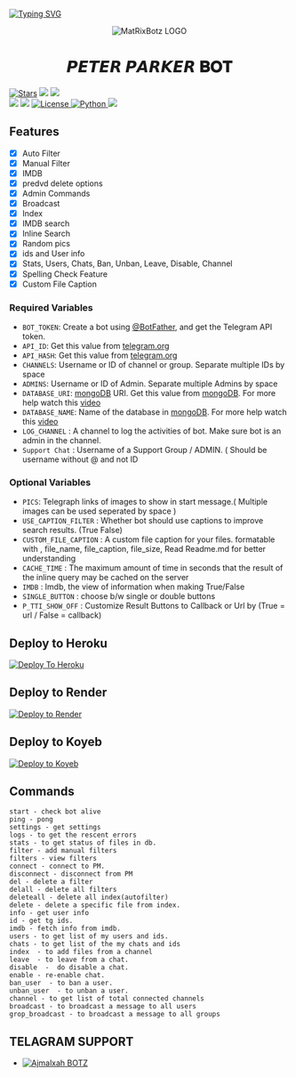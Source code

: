 [![Typing SVG](https://readme-typing-svg.demolab.com?font=&weight=800&size=300&pause=1000&width=6000&height=1900&lines=%F0%9D%97%AA%F0%9D%97%98%F0%9D%97%9F%F0%9D%97%96%F0%9D%97%A2%F0%9D%97%A0+%F0%9D%97%A7%F0%9D%97%A2+%F0%9D%99%8B%F0%9D%99%80%F0%9D%99%8F%F0%9D%99%80%F0%9D%99%8D+%F0%9D%99%8B%F0%9D%98%BC%F0%9D%99%8D%F0%9D%99%86%F0%9D%99%80%F0%9D%99%8D+%F0%9D%90%81%F0%9D%90%8E%F0%9D%90%93;%F0%9D%97%96%F0%9D%97%A5%F0%9D%97%98%F0%9D%97%94%F0%9D%97%A7%F0%9D%97%98%F0%9D%97%97+%F0%9D%97%95%F0%9D%97%AC+%F0%9D%97%A7%F0%9D%97%98%F0%9D%97%94%F0%9D%97%A0+%F0%9D%97%A0%F0%9D%97%AE%F0%9D%98%81%F0%9D%97%A5%F0%9D%97%B6%F0%9D%98%85%F0%9D%97%95%F0%9D%97%BC%F0%9D%98%81%F0%9D%98%87;%F0%9D%97%94+%F0%9D%97%A6%F0%9D%97%9C%F0%9D%97%A0%F0%9D%97%A3%F0%9D%97%9F%F0%9D%97%98+%F0%9D%97%A7%F0%9D%97%9A+%F0%9D%97%95%F0%9D%97%A2%F0%9D%97%A7+MAKER)](https://git.io/typing-svg)
<p align="center">
  <img src="https://graph.org/file/b8bbeea2a8107c6af192f.jpg" alt="MatRixBotz LOGO">
</p>
<h1 align="center">
  <b> 𝙋𝙀𝙏𝙀𝙍 𝙋𝘼𝙍𝙆𝙀𝙍 𝐁𝐎𝐓</b>
</h1>

<a href="https://github.com/matrixbotz0/PETER-PARKER-BOT"><img src="https://img.shields.io/github/stars/matrixbotz0/PETER-PARKER-BOT?color=black&logo=github&logoColor=black&style=for-the-badge" alt="Stars" /></a>
<a href="https://github.com/matrixbotz0/PETER-PARKER-BOT/network/members"> <img src="https://img.shields.io/github/forks/matrixbotz0/PETER-PARKER-BOT?color=black&logo=github&logoColor=black&style=for-the-badge" /></a>
<a href="https://github.com/matrixbotz0/PETER-PARKER-BOT"> <img src="https://img.shields.io/github/repo-size/matrixbotz0/PETER-PARKER-BOT?color=skyblue&logo=github&logoColor=blue&style=for-the-badge" /></a>   
<a href="https://github.com/matrixbotz0/PETER-PARKER-BOT/commit/main"> <img src="https://img.shields.io/github/last-commit/matrixbotz0/PETER-PARKER-BOT?color=black&logo=github&logoColor=black&style=for-the-badge" /></a>
<a href="https://github.com/matrixbotz0/PETER-PARKER-BOT"> <img src="https://img.shields.io/github/contributors/matrixbotz0/PETER-PARKER-BOT?color=skyblue&logo=github&logoColor=blue&style=for-the-badge" /></a>
<a href="https://github.com/matrixbotz0/PETER-PARKER-BOT/blob/main/LICENSE"> <img src="https://img.shields.io/badge/License- GPL 2.0 license -blueviolet?style=for-the-badge" alt="License" /> </a>
<a href="https://www.python.org/"> <img src="https://img.shields.io/badge/Written%20in-Python-skyblue?style=for-the-badge&logo=python" alt="Python" /> </a>
<a href="https://pypi.org/project/Pyrogram/"> <img src="https://img.shields.io/pypi/v/pyrogram?color=white&label=pyrogram&logo=python&logoColor=blue&style=for-the-badge" /></a>


## Features

- [x] Auto Filter
- [x] Manual Filter
- [x] IMDB
- [x] predvd delete options
- [x] Admin Commands
- [x] Broadcast
- [x] Index
- [x] IMDB search
- [x] Inline Search
- [x] Random pics
- [x] ids and User info 
- [x] Stats, Users, Chats, Ban, Unban, Leave, Disable, Channel
- [x] Spelling Check Feature
- [x] Custom File Caption

### Required Variables
* `BOT_TOKEN`: Create a bot using [@BotFather](https://telegram.dog/BotFather), and get the Telegram API token.
* `API_ID`: Get this value from [telegram.org](https://my.telegram.org/apps)
* `API_HASH`: Get this value from [telegram.org](https://my.telegram.org/apps)
* `CHANNELS`: Username or ID of channel or group. Separate multiple IDs by space
* `ADMINS`: Username or ID of Admin. Separate multiple Admins by space
* `DATABASE_URI`: [mongoDB](https://www.mongodb.com) URI. Get this value from [mongoDB](https://www.mongodb.com). For more help watch this [video](https://youtu.be/1G1XwEOnxxo)
* `DATABASE_NAME`: Name of the database in [mongoDB](https://www.mongodb.com). For more help watch this [video](https://youtu.be/1G1XwEOnxxo)
* `LOG_CHANNEL` : A channel to log the activities of bot. Make sure bot is an admin in the channel.
* `Support Chat` : Username of a Support Group / ADMIN. ( Should be username without @ and not ID
### Optional Variables
* `PICS`: Telegraph links of images to show in start message.( Multiple images can be used seperated by space )
* `USE_CAPTION_FILTER` : Whether bot should use captions to improve search results. (True False)
* `CUSTOM_FILE_CAPTION` : A custom file caption for your files. formatable with , file_name, file_caption, file_size, Read Readme.md for better understanding
* `CACHE_TIME` : The maximum amount of time in seconds that the result of the inline query may be cached on the server
* `IMDB` : Imdb, the view of information when making True/False
* `SINGLE_BUTTON` : choose b/w single or double buttons 
* `P_TTI_SHOW_OFF` : Customize Result Buttons to Callback or Url by (True = url / False = callback)

## Deploy to Heroku 

[![Deploy To Heroku](https://www.herokucdn.com/deploy/button.svg)](https://heroku.com/deploy?template=https://github.com/ajmalmaalik977815/AjmalMaalik-peterAK)

## Deploy to Render

[![Deploy to Render](https://render.com/images/deploy-to-render-button.svg)](https://render.com/deploy?repo=https://github.com/matrixbotz0/PETER-PARKER-BOT)

## Deploy to Koyeb

[![Deploy to Koyeb](https://www.koyeb.com/static/images/deploy/button.svg)](https://app.koyeb.com/deploy?type=git&repository=github.com/koyeb/PETER-PARKER-BOT&branch=main&name=PETER-PARKER-BOT)

## Commands
```
start - check bot alive
ping - pong
settings - get settings 
logs - to get the rescent errors
stats - to get status of files in db.
filter - add manual filters
filters - view filters
connect - connect to PM.
disconnect - disconnect from PM
del - delete a filter
delall - delete all filters
deleteall - delete all index(autofilter)
delete - delete a specific file from index.
info - get user info
id - get tg ids.
imdb - fetch info from imdb.
users - to get list of my users and ids.
chats - to get list of the my chats and ids 
index  - to add files from a channel
leave  - to leave from a chat.
disable  -  do disable a chat.
enable - re-enable chat.
ban_user  - to ban a user.
unban_user  - to unban a user.
channel - to get list of total connected channels
broadcast - to broadcast a message to all users
grop_broadcast - to broadcast a message to all groups
```

## TELAGRAM SUPPORT 

* [![Ajmalxah BOTZ](https://img.shields.io/static/v1?label=MATRIX&message=BOTZ&color=critical)](https://t.me/MatRixBotzTGsupport)

